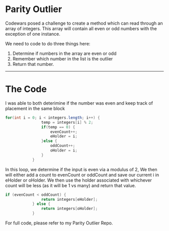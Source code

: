 # Parity Outlier  

Codewars posed a challenge to create a method which can read through an array of integers. This array will contain all even or odd numbers with the exception of one instance.

We need to code to do three things here:  

1. Determine if numbers in the array are even or odd
2. Remember which number in the list is the outlier
3. Return that number.  

_______________________________________________________

# The Code  

I was able to both deterimine if the number was even and keep track of placement in the same block
``` java
for(int i = 0; i < integers.length; i++) {
				temp = integers[i] % 2;
				if(temp == 0) {
					evenCount++;
					eHolder = i;
				}else {
					oddCount++;
					oHolder = i;
				}
			}
```
In this loop, we determine if the input is even via a modulus of 2, We then will either add a count to evenCount or oddCount and save our current i in eHolder or oHolder. We then use the holder associated with whichever count will be less (as it will be 1 vs many) and return that value.  

``` java
if (evenCount < oddCount) {
				return integers[eHolder];
			} else {
				return integers[oHolder];
			}
```

For full code, please refer to my Parity Outlier Repo.
